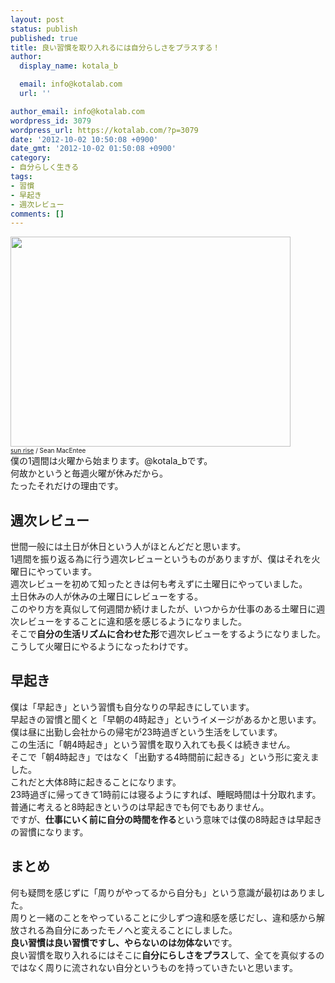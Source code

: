 ```yaml
---
layout: post
status: publish
published: true
title: 良い習慣を取り入れるには自分らしさをプラスする！
author:
  display_name: kotala_b

  email: info@kotalab.com
  url: ''

author_email: info@kotalab.com
wordpress_id: 3079
wordpress_url: https://kotalab.com/?p=3079
date: '2012-10-02 10:50:08 +0900'
date_gmt: '2012-10-02 01:50:08 +0900'
category:
- 自分らしく生きる
tags:
- 習慣
- 早起き
- 週次レビュー
comments: []
---
```

<p><a href="https://kotalab.com/wp-content/uploads/project_120909.jpg"><img src="https://kotalab.com/wp-content/uploads/project_120909.jpg" alt="" title="project_120909" width="448" height="336" class="alignnone size-full wp-image-2654" /></a><br />
<span style="font-size:10px;"><a href="https://www.flickr.com/photos/smemon/5796748733/" target="_blank">sun rise</a> / Sean MacEntee</span><br />
僕の1週間は火曜から始まります。@kotala_bです。<br />
何故かというと毎週火曜が休みだから。<br />
たったそれだけの理由です。<br />
<!--more--></p>
<h2>週次レビュー</h2>
<p>世間一般には土日が休日という人がほとんどだと思います。<br />
1週間を振り返る為に行う週次レビューというものがありますが、僕はそれを火曜日にやっています。<br />
週次レビューを初めて知ったときは何も考えずに土曜日にやっていました。<br />
土日休みの人が休みの土曜日にレビューをする。<br />
このやり方を真似して何週間か続けましたが、いつからか仕事のある土曜日に週次レビューをすることに違和感を感じるようになりました。<br />
そこで<strong>自分の生活リズムに合わせた形</strong>で週次レビューをするようになりました。<br />
こうして火曜日にやるようになったわけです。</p>
<h2>早起き</h2>
<p>僕は「早起き」という習慣も自分なりの早起きにしています。<br />
早起きの習慣と聞くと「早朝の4時起き」というイメージがあるかと思います。<br />
僕は昼に出勤し会社からの帰宅が23時過ぎという生活をしています。<br />
この生活に「朝4時起き」という習慣を取り入れても長くは続きません。<br />
そこで「朝4時起き」ではなく「出勤する4時間前に起きる」という形に変えました。<br />
これだと大体8時に起きることになります。<br />
23時過ぎに帰ってきて1時前には寝るようにすれば、睡眠時間は十分取れます。<br />
普通に考えると8時起きというのは早起きでも何でもありません。<br />
ですが、<strong>仕事にいく前に自分の時間を作る</strong>という意味では僕の8時起きは早起きの習慣になります。</p>
<h2>まとめ</h2>
<p>何も疑問を感じずに「周りがやってるから自分も」という意識が最初はありました。<br />
周りと一緒のことをやっていることに少しずつ違和感を感じだし、違和感から解放される為自分にあったモノへと変えることにしました。<br />
<strong>良い習慣は良い習慣ですし、やらないのは勿体ない</strong>です。<br />
良い習慣を取り入れるにはそこに<strong>自分にらしさをプラス</strong>して、全てを真似するのではなく周りに流されない自分というものを持っていきたいと思います。</p>
